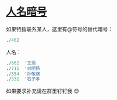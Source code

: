 # [人名暗号]()

如果特指联系某人，这里有@符号的替代暗号：

```python
./462
```





人名：

``` python
./662  '王涵                                                                                   '
./711  '刘明扬                                                                                 '
./554  '孙敬祺                                                                                 '
./531  '石子孝                                                                                 '
```



如果要求补充请在群里钉钉我 😊